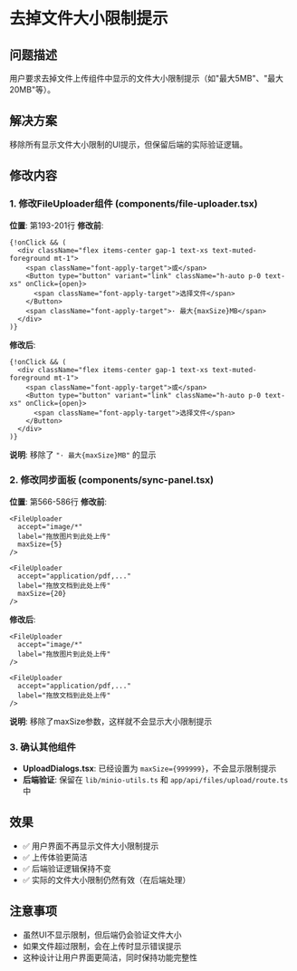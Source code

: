 # 去掉文件大小限制提示

## 问题描述
用户要求去掉文件上传组件中显示的文件大小限制提示（如"最大5MB"、"最大20MB"等）。

## 解决方案
移除所有显示文件大小限制的UI提示，但保留后端的实际验证逻辑。

## 修改内容

### 1. 修改FileUploader组件 (components/file-uploader.tsx)
**位置**: 第193-201行
**修改前**:
```tsx
{!onClick && (
  <div className="flex items-center gap-1 text-xs text-muted-foreground mt-1">
    <span className="font-apply-target">或</span>
    <Button type="button" variant="link" className="h-auto p-0 text-xs" onClick={open}>
      <span className="font-apply-target">选择文件</span>
    </Button>
    <span className="font-apply-target">· 最大{maxSize}MB</span>
  </div>
)}
```

**修改后**:
```tsx
{!onClick && (
  <div className="flex items-center gap-1 text-xs text-muted-foreground mt-1">
    <span className="font-apply-target">或</span>
    <Button type="button" variant="link" className="h-auto p-0 text-xs" onClick={open}>
      <span className="font-apply-target">选择文件</span>
    </Button>
  </div>
)}
```

**说明**: 移除了 `"· 最大{maxSize}MB"` 的显示

### 2. 修改同步面板 (components/sync-panel.tsx)
**位置**: 第566-586行
**修改前**:
```tsx
<FileUploader
  accept="image/*"
  label="拖放图片到此处上传"
  maxSize={5}
/>

<FileUploader
  accept="application/pdf,..."
  label="拖放文档到此处上传"
  maxSize={20}
/>
```

**修改后**:
```tsx
<FileUploader
  accept="image/*"
  label="拖放图片到此处上传"
/>

<FileUploader
  accept="application/pdf,..."
  label="拖放文档到此处上传"
/>
```

**说明**: 移除了maxSize参数，这样就不会显示大小限制提示

### 3. 确认其他组件
- **UploadDialogs.tsx**: 已经设置为 `maxSize={999999}`，不会显示限制提示
- **后端验证**: 保留在 `lib/minio-utils.ts` 和 `app/api/files/upload/route.ts` 中

## 效果
- ✅ 用户界面不再显示文件大小限制提示
- ✅ 上传体验更简洁
- ✅ 后端验证逻辑保持不变
- ✅ 实际的文件大小限制仍然有效（在后端处理）

## 注意事项
- 虽然UI不显示限制，但后端仍会验证文件大小
- 如果文件超过限制，会在上传时显示错误提示
- 这种设计让用户界面更简洁，同时保持功能完整性
